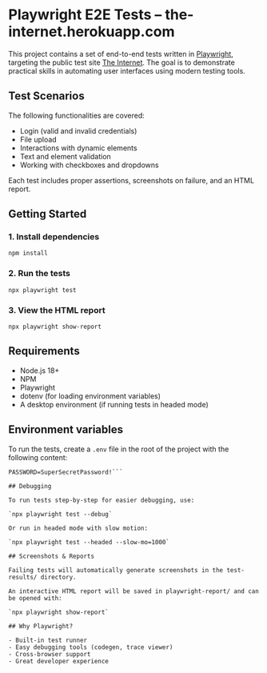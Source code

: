 # Playwright E2E Tests – the-internet.herokuapp.com

This project contains a set of end-to-end tests written in [Playwright](https://playwright.dev), targeting the public test site [The Internet](https://the-internet.herokuapp.com/). The goal is to demonstrate practical skills in automating user interfaces using modern testing tools.

## Test Scenarios

The following functionalities are covered:

- Login (valid and invalid credentials)
- File upload
- Interactions with dynamic elements
- Text and element validation
- Working with checkboxes and dropdowns

Each test includes proper assertions, screenshots on failure, and an HTML report.

## Getting Started

### 1. Install dependencies

`npm install`

### 2. Run the tests

`npx playwright test`

### 3. View the HTML report

`npx playwright show-report`

## Requirements

- Node.js 18+
- NPM
- Playwright
- dotenv (for loading environment variables)
- A desktop environment (if running tests in headed mode)

## Environment variables

To run the tests, create a `.env` file in the root of the project with the following content:
```USERNAME=tomsmith
PASSWORD=SuperSecretPassword!```

## Debugging

To run tests step-by-step for easier debugging, use:

`npx playwright test --debug`

Or run in headed mode with slow motion:

`npx playwright test --headed --slow-mo=1000`

## Screenshots & Reports

Failing tests will automatically generate screenshots in the test-results/ directory.

An interactive HTML report will be saved in playwright-report/ and can be opened with:

`npx playwright show-report`

## Why Playwright?

- Built-in test runner
- Easy debugging tools (codegen, trace viewer)
- Cross-browser support
- Great developer experience
